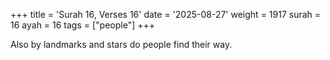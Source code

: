 +++
title = 'Surah 16, Verses 16'
date = '2025-08-27'
weight = 1917
surah = 16
ayah = 16
tags = ["people"]
+++

Also by landmarks and stars do people find their way.
